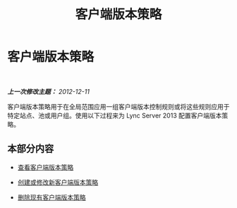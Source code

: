 ﻿---
title: 客户端版本策略
TOCTitle: 客户端版本策略
ms:assetid: e3368dbe-3af7-44aa-992f-7fccf8d57edd
ms:mtpsurl: https://technet.microsoft.com/zh-cn/library/JJ923061(v=OCS.15)
ms:contentKeyID: 52061148
ms.date: 05/19/2016
mtps_version: v=OCS.15
ms.translationtype: HT
---

# 客户端版本策略

 

_**上一次修改主题：** 2012-12-11_

客户端版本策略用于在全局范围应用一组客户端版本控制规则或将这些规则应用于特定站点、池或用户组。使用以下过程来为 Lync Server 2013 配置客户端版本策略。

## 本部分内容

  - [查看客户端版本策略](lync-server-2013-view-client-version-policies.md)

  - [创建或修改新客户端版本策略](lync-server-2013-create-or-modify-a-new-client-version-policy.md)

  - [删除现有客户端版本策略](lync-server-2013-delete-an-existing-client-version-policy.md)

